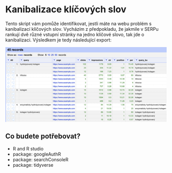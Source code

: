 # Kanibalizace klíčových slov
Tento skript vám pomůže identifikovat, jestli máte na webu problém s kanibalizací klíčových slov. Vycházím z předpokladu, že jakmile v SERPu rankují dvě různé vstupní stránky na jedno klíčové slovo, tak jde o kanibalizaci. Výsledkem je tedy následující export:

![Output of script in OpenRefine](https://github.com/zatkoma/keyword-cannibalization/blob/master/output-keyword-cannibalization.png?raw=true)

## Co budete potřebovat?

- R and R studio
- package: googleAuthR
- package: searchConsoleR
- package: tidyverse
